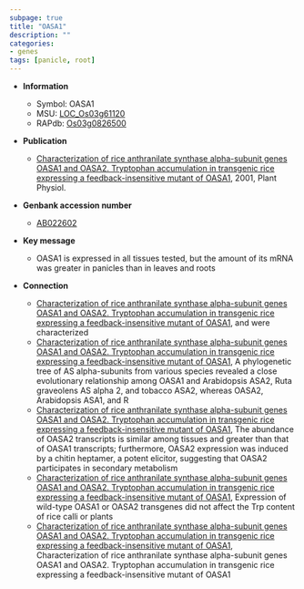 ```yaml
---
subpage: true
title: "OASA1"
description: ""
categories:
- genes
tags: [panicle, root]
---
```


* **Information**  
    + Symbol: OASA1  
    + MSU: [LOC_Os03g61120](http://rice.plantbiology.msu.edu/cgi-bin/ORF_infopage.cgi?orf=LOC_Os03g61120)  
    + RAPdb: [Os03g0826500](http://rapdb.dna.affrc.go.jp/viewer/gbrowse_details/irgsp1?name=Os03g0826500)  

* **Publication**  
    + [Characterization of rice anthranilate synthase alpha-subunit genes OASA1 and OASA2. Tryptophan accumulation in transgenic rice expressing a feedback-insensitive mutant of OASA1](http://www.ncbi.nlm.nih.gov/pubmed?term=Characterization+of+rice+anthranilate+synthase+alpha-subunit+genes+OASA1+and+OASA2.+Tryptophan+accumulation+in+transgenic+rice+expressing+a+feedback-insensitive+mutant+of+OASA1%5BTitle%5D), 2001, Plant Physiol.

* **Genbank accession number**  
    + [AB022602](http://www.ncbi.nlm.nih.gov/nuccore/AB022602)

* **Key message**  
    + OASA1 is expressed in all tissues tested, but the amount of its mRNA was greater in panicles than in leaves and roots

* **Connection**  
    + [Characterization of rice anthranilate synthase alpha-subunit genes OASA1 and OASA2. Tryptophan accumulation in transgenic rice expressing a feedback-insensitive mutant of OASA1](Oryza+sativa+cv+Nipponbare), and were characterized
    + [Characterization of rice anthranilate synthase alpha-subunit genes OASA1 and OASA2. Tryptophan accumulation in transgenic rice expressing a feedback-insensitive mutant of OASA1](http://www.ncbi.nlm.nih.gov/pubmed?term=Characterization+of+rice+anthranilate+synthase+alpha-subunit+genes+OASA1+and+OASA2.+Tryptophan+accumulation+in+transgenic+rice+expressing+a+feedback-insensitive+mutant+of+OASA1%5BTitle%5D), A phylogenetic tree of AS alpha-subunits from various species revealed a close evolutionary relationship among OASA1 and Arabidopsis ASA2, Ruta graveolens AS alpha 2, and tobacco ASA2, whereas OASA2, Arabidopsis ASA1, and R
    + [Characterization of rice anthranilate synthase alpha-subunit genes OASA1 and OASA2. Tryptophan accumulation in transgenic rice expressing a feedback-insensitive mutant of OASA1](http://www.ncbi.nlm.nih.gov/pubmed?term=Characterization+of+rice+anthranilate+synthase+alpha-subunit+genes+OASA1+and+OASA2.+Tryptophan+accumulation+in+transgenic+rice+expressing+a+feedback-insensitive+mutant+of+OASA1%5BTitle%5D), The abundance of OASA2 transcripts is similar among tissues and greater than that of OASA1 transcripts; furthermore, OASA2 expression was induced by a chitin heptamer, a potent elicitor, suggesting that OASA2 participates in secondary metabolism
    + [Characterization of rice anthranilate synthase alpha-subunit genes OASA1 and OASA2. Tryptophan accumulation in transgenic rice expressing a feedback-insensitive mutant of OASA1](http://www.ncbi.nlm.nih.gov/pubmed?term=Characterization+of+rice+anthranilate+synthase+alpha-subunit+genes+OASA1+and+OASA2.+Tryptophan+accumulation+in+transgenic+rice+expressing+a+feedback-insensitive+mutant+of+OASA1%5BTitle%5D), Expression of wild-type OASA1 or OASA2 transgenes did not affect the Trp content of rice calli or plants
    + [Characterization of rice anthranilate synthase alpha-subunit genes OASA1 and OASA2. Tryptophan accumulation in transgenic rice expressing a feedback-insensitive mutant of OASA1](http://www.ncbi.nlm.nih.gov/pubmed?term=Characterization+of+rice+anthranilate+synthase+alpha-subunit+genes+OASA1+and+OASA2.+Tryptophan+accumulation+in+transgenic+rice+expressing+a+feedback-insensitive+mutant+of+OASA1%5BTitle%5D), Characterization of rice anthranilate synthase alpha-subunit genes OASA1 and OASA2. Tryptophan accumulation in transgenic rice expressing a feedback-insensitive mutant of OASA1



